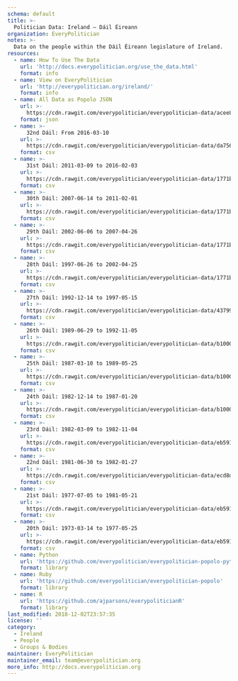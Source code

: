 ```yaml
---
schema: default
title: >-
  Politician Data: Ireland — Dáil Éireann
organization: EveryPolitician
notes: >-
  Data on the people within the Dáil Éireann legislature of Ireland.
resources:
  - name: How To Use The Data
    url: 'http://docs.everypolitician.org/use_the_data.html'
    format: info
  - name: View on EveryPolitician
    url: 'http://everypolitician.org/ireland/'
    format: info
  - name: All Data as Popolo JSON
    url: >-
      https://cdn.rawgit.com/everypolitician/everypolitician-data/acee8364527656f91e9db723c44f3a472cb320d2/data/Ireland/Dail/ep-popolo-v1.0.json
    format: json
  - name: >-
      32nd Dáil: From 2016-03-10
    url: >-
      https://cdn.rawgit.com/everypolitician/everypolitician-data/da756ac796e511a8e342b3af3bc4288f1b6fd17c/data/Ireland/Dail/term-32.csv
    format: csv
  - name: >-
      31st Dáil: 2011-03-09 to 2016-02-03
    url: >-
      https://cdn.rawgit.com/everypolitician/everypolitician-data/1771b75c1147a4c298dcbcf49a09c3373f6dc889/data/Ireland/Dail/term-31.csv
    format: csv
  - name: >-
      30th Dáil: 2007-06-14 to 2011-02-01
    url: >-
      https://cdn.rawgit.com/everypolitician/everypolitician-data/1771b75c1147a4c298dcbcf49a09c3373f6dc889/data/Ireland/Dail/term-30.csv
    format: csv
  - name: >-
      29th Dáil: 2002-06-06 to 2007-04-26
    url: >-
      https://cdn.rawgit.com/everypolitician/everypolitician-data/1771b75c1147a4c298dcbcf49a09c3373f6dc889/data/Ireland/Dail/term-29.csv
    format: csv
  - name: >-
      28th Dáil: 1997-06-26 to 2002-04-25
    url: >-
      https://cdn.rawgit.com/everypolitician/everypolitician-data/1771b75c1147a4c298dcbcf49a09c3373f6dc889/data/Ireland/Dail/term-28.csv
    format: csv
  - name: >-
      27th Dáil: 1992-12-14 to 1997-05-15
    url: >-
      https://cdn.rawgit.com/everypolitician/everypolitician-data/43799a20fa719266f2b1b764d4b3c643b9245c3f/data/Ireland/Dail/term-27.csv
    format: csv
  - name: >-
      26th Dáil: 1989-06-29 to 1992-11-05
    url: >-
      https://cdn.rawgit.com/everypolitician/everypolitician-data/b1000e47de64d62d0e5bd970222ccdacd1193737/data/Ireland/Dail/term-26.csv
    format: csv
  - name: >-
      25th Dáil: 1987-03-10 to 1989-05-25
    url: >-
      https://cdn.rawgit.com/everypolitician/everypolitician-data/b1000e47de64d62d0e5bd970222ccdacd1193737/data/Ireland/Dail/term-25.csv
    format: csv
  - name: >-
      24th Dáil: 1982-12-14 to 1987-01-20
    url: >-
      https://cdn.rawgit.com/everypolitician/everypolitician-data/b1000e47de64d62d0e5bd970222ccdacd1193737/data/Ireland/Dail/term-24.csv
    format: csv
  - name: >-
      23rd Dáil: 1982-03-09 to 1982-11-04
    url: >-
      https://cdn.rawgit.com/everypolitician/everypolitician-data/eb59112d9ff60210b697213646f3c25bd28ff1a4/data/Ireland/Dail/term-23.csv
    format: csv
  - name: >-
      22nd Dáil: 1981-06-30 to 1982-01-27
    url: >-
      https://cdn.rawgit.com/everypolitician/everypolitician-data/ecd8dcd25fd02ace73b368aa0b30bc806542f0f1/data/Ireland/Dail/term-22.csv
    format: csv
  - name: >-
      21st Dáil: 1977-07-05 to 1981-05-21
    url: >-
      https://cdn.rawgit.com/everypolitician/everypolitician-data/eb59112d9ff60210b697213646f3c25bd28ff1a4/data/Ireland/Dail/term-21.csv
    format: csv
  - name: >-
      20th Dáil: 1973-03-14 to 1977-05-25
    url: >-
      https://cdn.rawgit.com/everypolitician/everypolitician-data/eb59112d9ff60210b697213646f3c25bd28ff1a4/data/Ireland/Dail/term-20.csv
    format: csv
  - name: Python
    url: 'https://github.com/everypolitician/everypolitician-popolo-python'
    format: library
  - name: Ruby
    url: 'https://github.com/everypolitician/everypolitician-popolo'
    format: library
  - name: R
    url: 'https://github.com/ajparsons/everypoliticianR'
    format: library
last_modified: 2018-12-02T23:57:35
license: ''
category:
  - Ireland
  - People
  - Groups & Bodies
maintainer: EveryPolitician
maintainer_email: team@everypolitician.org
more_info: http://docs.everypolitician.org
---
```


